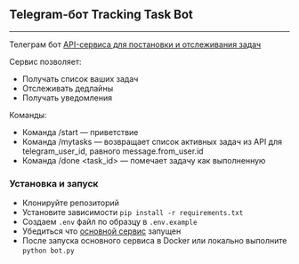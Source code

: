 ## Telegram-бот Tracking Task Bot

---
Телеграм бот [API-сервиса для постановки и отслеживания задач]()

Сервис позволяет:
- Получать список ваших задач
- Отслеживать дедлайны
- Получать уведомления

Команды:
- Команда /start — приветствие
- Команда /mytasks — возвращает список активных задач из API для telegram_user_id, равного message.from_user.id
- Команда /done <task_id> — помечает задачу как выполненную

### Установка и запуск

- Клонируйте репозиторий
- Установите зависимости `pip install -r requirements.txt`
- Создаем `.env` файл по образцу в `.env.example`
- Убедиться что [основной сервис](https://github.com/AlexeyDemidow/tracking_tasks_project) запущен
- После запуска основного сервиса в Docker или локально выполните `python bot.py`

